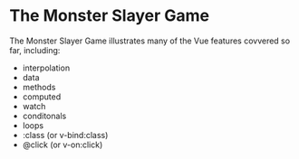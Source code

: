 # The Monster Slayer Game

The Monster Slayer Game illustrates many of the Vue features covvered so far, including:

- interpolation
- data
- methods
- computed
- watch
- conditonals
- loops
- :class (or v-bind:class) 
- @click (or v-on:click)